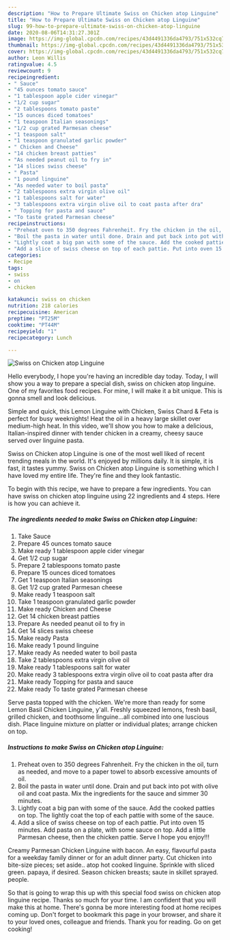 ```yaml
---
description: "How to Prepare Ultimate Swiss on Chicken atop Linguine"
title: "How to Prepare Ultimate Swiss on Chicken atop Linguine"
slug: 99-how-to-prepare-ultimate-swiss-on-chicken-atop-linguine
date: 2020-08-06T14:31:27.301Z
image: https://img-global.cpcdn.com/recipes/43d4491336da4793/751x532cq70/swiss-on-chicken-atop-linguine-recipe-main-photo.jpg
thumbnail: https://img-global.cpcdn.com/recipes/43d4491336da4793/751x532cq70/swiss-on-chicken-atop-linguine-recipe-main-photo.jpg
cover: https://img-global.cpcdn.com/recipes/43d4491336da4793/751x532cq70/swiss-on-chicken-atop-linguine-recipe-main-photo.jpg
author: Leon Willis
ratingvalue: 4.5
reviewcount: 9
recipeingredient:
- " Sauce"
- "45 ounces tomato sauce"
- "1 tablespoon apple cider vinegar"
- "1/2 cup sugar"
- "2 tablespoons tomato paste"
- "15 ounces diced tomatoes"
- "1 teaspoon Italian seasonings"
- "1/2 cup grated Parmesan cheese"
- "1 teaspoon salt"
- "1 teaspoon granulated garlic powder"
- " Chicken and Cheese"
- "14 chicken breast patties"
- "As needed peanut oil to fry in"
- "14 slices swiss cheese"
- " Pasta"
- "1 pound linguine"
- "As needed water to boil pasta"
- "2 tablespoons extra virgin olive oil"
- "1 tablespoons salt for water"
- "3 tablespoons extra virgin olive oil to coat pasta after dra"
- " Topping for pasta and sauce"
- "To taste grated Parmesan cheese"
recipeinstructions:
- "Preheat oven to 350 degrees Fahrenheit. Fry the chicken in the oil, turn as needed, and move to a paper towel to absorb excessive amounts of oil."
- "Boil the pasta in water until done. Drain and put back into pot with olive oil and coat pasta. Mix the ingredients for the sauce and simmer 30 minutes."
- "Lightly coat a big pan with some of the sauce. Add the cooked patties on top. The lightly coat the top of each pattie with some of the sauce."
- "Add a slice of swiss cheese on top of each pattie. Put into oven 15 minutes. Add pasta on a plate, with some sauce on top. Add a little Parmesan cheese, then the chicken pattie. Serve I hope you enjoy!!!"
categories:
- Recipe
tags:
- swiss
- on
- chicken

katakunci: swiss on chicken 
nutrition: 218 calories
recipecuisine: American
preptime: "PT25M"
cooktime: "PT44M"
recipeyield: "1"
recipecategory: Lunch

---
```



![Swiss on Chicken atop Linguine](https://img-global.cpcdn.com/recipes/43d4491336da4793/751x532cq70/swiss-on-chicken-atop-linguine-recipe-main-photo.jpg)

Hello everybody, I hope you're having an incredible day today. Today, I will show you a way to prepare a special dish, swiss on chicken atop linguine. One of my favorites food recipes. For mine, I will make it a bit unique. This is gonna smell and look delicious.

Simple and quick, this Lemon Linguine with Chicken, Swiss Chard &amp; Feta is perfect for busy weeknights! Heat the oil in a heavy large skillet over medium-high heat. In this video, we&#39;ll show you how to make a delicious, Italian-inspired dinner with tender chicken in a creamy, cheesy sauce served over linguine pasta.

Swiss on Chicken atop Linguine is one of the most well liked of recent trending meals in the world. It's enjoyed by millions daily. It is simple, it is fast, it tastes yummy. Swiss on Chicken atop Linguine is something which I have loved my entire life. They're fine and they look fantastic.


To begin with this recipe, we have to prepare a few ingredients. You can have swiss on chicken atop linguine using 22 ingredients and 4 steps. Here is how you can achieve it.

<!--inarticleads1-->

##### The ingredients needed to make Swiss on Chicken atop Linguine:

1. Take  Sauce
1. Prepare 45 ounces tomato sauce
1. Make ready 1 tablespoon apple cider vinegar
1. Get 1/2 cup sugar
1. Prepare 2 tablespoons tomato paste
1. Prepare 15 ounces diced tomatoes
1. Get 1 teaspoon Italian seasonings
1. Get 1/2 cup grated Parmesan cheese
1. Make ready 1 teaspoon salt
1. Take 1 teaspoon granulated garlic powder
1. Make ready  Chicken and Cheese
1. Get 14 chicken breast patties
1. Prepare As needed peanut oil to fry in
1. Get 14 slices swiss cheese
1. Make ready  Pasta
1. Make ready 1 pound linguine
1. Make ready As needed water to boil pasta
1. Take 2 tablespoons extra virgin olive oil
1. Make ready 1 tablespoons salt for water
1. Make ready 3 tablespoons extra virgin olive oil to coat pasta after dra
1. Make ready  Topping for pasta and sauce
1. Make ready To taste grated Parmesan cheese


Serve pasta topped with the chicken. We&#39;re more than ready for some Lemon Basil Chicken Linguine, y&#39;all. Freshly squeezed lemons, fresh basil, grilled chicken, and toothsome linguine…all combined into one luscious dish. Place linguine mixture on platter or individual plates; arrange chicken on top. 

<!--inarticleads2-->

##### Instructions to make Swiss on Chicken atop Linguine:

1. Preheat oven to 350 degrees Fahrenheit. Fry the chicken in the oil, turn as needed, and move to a paper towel to absorb excessive amounts of oil.
1. Boil the pasta in water until done. Drain and put back into pot with olive oil and coat pasta. Mix the ingredients for the sauce and simmer 30 minutes.
1. Lightly coat a big pan with some of the sauce. Add the cooked patties on top. The lightly coat the top of each pattie with some of the sauce.
1. Add a slice of swiss cheese on top of each pattie. Put into oven 15 minutes. Add pasta on a plate, with some sauce on top. Add a little Parmesan cheese, then the chicken pattie. Serve I hope you enjoy!!!


Creamy Parmesan Chicken Linguine with bacon. An easy, flavourful pasta for a weekday family dinner or for an adult dinner party. Cut chicken into bite-size pieces; set aside.. atop hot cooked linguine. Sprinkle with sliced green. papaya, if desired. Season chicken breasts; saute in skillet sprayed. people. 

So that is going to wrap this up with this special food swiss on chicken atop linguine recipe. Thanks so much for your time. I am confident that you will make this at home. There's gonna be more interesting food at home recipes coming up. Don't forget to bookmark this page in your browser, and share it to your loved ones, colleague and friends. Thank you for reading. Go on get cooking!
